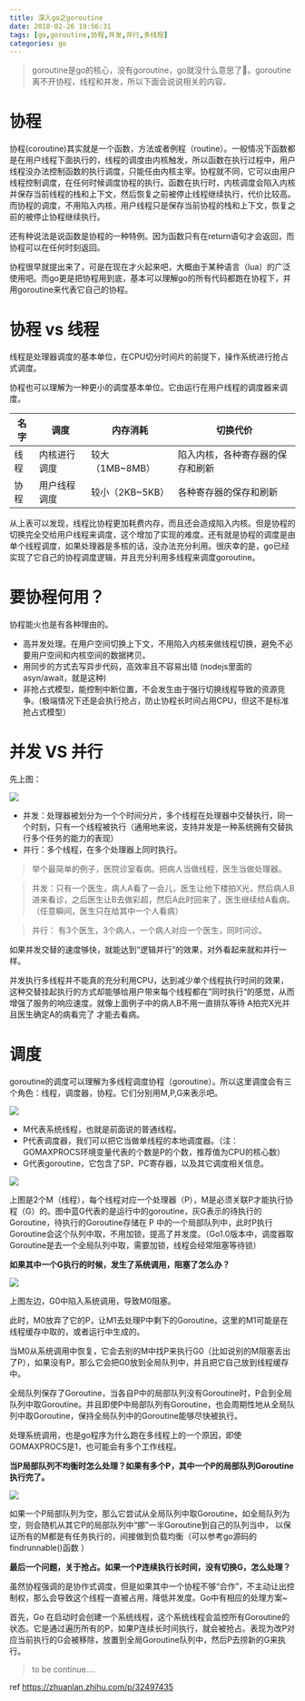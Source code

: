 ```yaml
---
title: 深入go之goroutine
date: 2018-02-26 19:56:31
tags: [go,goroutine,协程,并发,并行,多线程]
categories: go
---
```

> goroutine是go的核心，没有goroutine，go就没什么意思了👿。goroutine离不开协程，线程和并发，所以下面会说说相关的内容。

# 协程

协程(coroutine)其实就是一个函数，方法或者例程（routine）。一般情况下函数都是在用户线程下面执行的，线程的调度由内核触发，所以函数在执行过程中，用户线程没办法控制函数的执行调度，只能任由内核主宰。协程就不同，它可以由用户线程控制调度，在任何时候调度协程的执行。函数在执行时，内核调度会陷入内核并保存当前线程的栈和上下文，然后恢复之前被停止线程继续执行，代价比较高。而协程的调度，不用陷入内核，用户线程只是保存当前协程的栈和上下文，恢复之前的被停止协程继续执行。

还有种说法是说函数是协程的一种特例。因为函数只有在return语句才会返回，而协程可以在任何时刻返回。

协程很早就提出来了，可是在现在才火起来吧，大概由于某种语言（lua）的广泛使用吧。而go更是把协程用到底，基本可以理解go的所有代码都跑在协程下，并用goroutine来代表它自己的协程。
<!-- more -->

# 协程 vs 线程

线程是处理器调度的基本单位，在CPU切分时间片的前提下，操作系统进行抢占式调度。

协程也可以理解为一种更小的调度基本单位。它由运行在用户线程的调度器来调度。

名字|调度|内存消耗|切换代价
----|-----|----|----
线程|内核进行调度|较大（1MB~8MB）|陷入内核，各种寄存器的保存和刷新
协程|用户线程调度|较小（2KB~5KB）|各种寄存器的保存和刷新

从上表可以发现，线程比协程更加耗费内存，而且还会造成陷入内核。但是协程的切换完全交给用户线程来调度，这个增加了实现的难度。还有就是协程的调度是由单个线程调度，如果处理器是多核的话，没办法充分利用。很庆幸的是，go已经实现了它自己的协程调度逻辑，并且充分利用多线程来调度goroutine。

# 要协程何用？

协程能火也是有各种理由的。

* 高并发处理。在用户空间切换上下文，不用陷入内核来做线程切换，避免不必要用户空间和内核空间的数据拷贝。
* 用同步的方式去写异步代码，高效率且不容易出错 (nodejs里面的asyn/await，就是这种)
* 非抢占式模型，能控制中断位置，不会发生由于强行切换线程导致的资源竞争。(极端情况下还是会执行抢占，防止协程长时间占用CPU，但这不是标准抢占式模型）

# 并发 VS 并行

先上图：

[![](http://idiotsky.top/images2/go-goroutine.jpg)](http://idiotsky.top/images2/go-goroutine.jpg)

* 并发：处理器被划分为一个个时间分片，多个线程在处理器中交替执行，同一个时刻，只有一个线程被执行（通用地来说，支持并发是一种系统拥有交替执行多个任务的能力的表现）
* 并行：多个线程，在多个处理器上同时执行。

> 举个最简单的例子，医院诊室看病。把病人当做线程，医生当做处理器。

> 并发：只有一个医生，病人A看了一会儿，医生让他下楼拍X光，然后病人B进来看诊，之后医生让B去做彩超，然后A此时回来了，医生继续给A看病。（任意瞬间，医生只在给其中一个人看病）

> 并行： 有3个医生，3个病人，一个病人对应一个医生，同时问诊。

如果并发交替的速度够快，就能达到“逻辑并行”的效果，对外看起来就和并行一样。

并发执行多线程并不能真的充分利用CPU，达到减少单个线程执行时间的效果，这种交替挂起执行的方式却能够给用户带来每个线程都在”同时执行“的感觉，从而增强了服务的响应速度。就像上面例子中的病人B不用一直排队等待 A拍完X光并且医生确定A的病看完了 才能去看病。

# 调度

goroutine的调度可以理解为多线程调度协程（goroutine）。所以这里调度会有三个角色：线程，调度器，协程。它们分别用M,P,G来表示吧。

[![](http://idiotsky.top/images2/go-goroutine-1.jpg)](http://idiotsky.top/images2/go-goroutine-1.jpg)

* M代表系统线程，也就是前面说的普通线程。
* P代表调度器，我们可以把它当做单线程的本地调度器。（注：GOMAXPROCS环境变量代表的个数是P的个数，推荐值为CPU的核心数）
* G代表goroutine，它包含了SP、PC寄存器，以及其它调度相关信息。

[![](http://idiotsky.top/images2/go-goroutine-2.jpg)](http://idiotsky.top/images2/go-goroutine-2.jpg)

上图是2个M（线程），每个线程对应一个处理器（P），M是必须关联P才能执行协程（G）的。图中蓝G代表的是运行中的goroutine，灰G表示的待执行的Goroutine，待执行的Goroutine存储在 P 中的一个局部队列中，此时P执行Goroutine会这个队列中取，不用加锁，提高了并发度。（Go1.0版本中，调度器取Goroutine是去一个全局队列中取，需要加锁，线程会经常阻塞等待锁）

__如果其中一个G执行的时候，发生了系统调用，阻塞了怎么办？__

[![](http://idiotsky.top/images2/go-goroutine-3.jpg)](http://idiotsky.top/images2/go-goroutine-3.jpg)

上图左边，G0中陷入系统调用，导致M0阻塞。

此时，M0放弃了它的P，让M1去处理P中剩下的Goroutine。这里的M1可能是在线程缓存中取的，或者运行中生成的。

当M0从系统调用中恢复，它会去别的M中找P来执行G0（比如说别的M阻塞丢出了P），如果没有P，那么它会把G0放到全局队列中，并且把它自己放到线程缓存中。

全局队列保存了Goroutine，当各自P中的局部队列没有Goroutine时，P会到全局队列中取Goroutine。并且即使P中局部队列有Goroutine，也会周期性地从全局队列中取Goroutine，保持全局队列中的Goroutine能够尽快被执行。

处理系统调用，也是go程序为什么跑在多线程上的一个原因，即使GOMAXPROCS是1，也可能会有多个工作线程。

__当P局部队列不均衡时怎么处理？如果有多个P，其中一个P的局部队列Goroutine执行完了。__

[![](http://idiotsky.top/images2/go-goroutine-4.jpg)](http://idiotsky.top/images2/go-goroutine-4.jpg)

如果一个P局部队列为空，那么它尝试从全局队列中取Goroutine，如全局队列为空，则会随机从其它P的局部队列中“挪”一半Goroutine到自己的队列当中， 以保证所有的M都是有任务执行的，间接做到负载均衡（可以参考go源码的findrunnable()函数 ）

__最后一个问题，关于抢占。如果一个P连续执行长时间，没有切换G，怎么处理？__

虽然协程强调的是协作式调度，但是如果其中一个协程不够“合作”，不主动让出控制权，那么会导致这个线程一直被占用，降低并发度。Go中有相应的处理方案~

首先，Go 在启动时会创建一个系统线程，这个系统线程会监控所有Goroutine的状态。它是通过遍历所有的P，如果P连续长时间执行，就会被抢占。表现为改P对应当前执行的G会被移除，放置到全局Goroutine队列中，然后P去捞新的G来执行。

> to be continue....

ref
https://zhuanlan.zhihu.com/p/32497435
